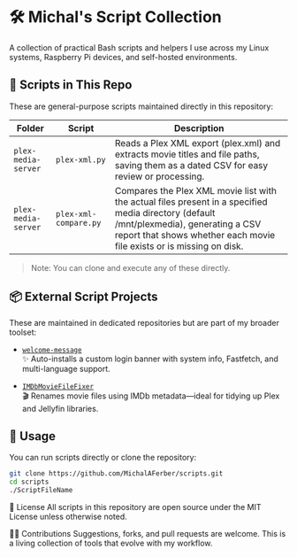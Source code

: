 # 🛠 Michal's Script Collection

A collection of practical Bash scripts and helpers I use across my Linux systems, Raspberry Pi devices, and self-hosted environments.

## 📂 Scripts in This Repo

These are general-purpose scripts maintained directly in this repository:

| Folder              | Script              | Description                                                       |
|---------------------|---------------------|-------------------------------------------------------------------|
| `plex-media-server` | `plex-xml.py` | Reads a Plex XML export (plex.xml) and extracts movie titles and file paths, saving them as a dated CSV for easy review or processing. |
| `plex-media-server` | `plex-xml-compare.py` | Compares the Plex XML movie list with the actual files present in a specified media directory (default /mnt/plexmedia), generating a CSV report that shows whether each movie file exists or is missing on disk. |

> Note: You can clone and execute any of these directly.

## 📦 External Script Projects

These are maintained in dedicated repositories but are part of my broader toolset:

- [`welcome-message`](https://github.com/MichalAFerber/welcome-message)  
  ✨ Auto-installs a custom login banner with system info, Fastfetch, and multi-language support.

- [`IMDbMovieFileFixer`](https://github.com/MichalAFerber/IMDbMovieFileFixer)  
  🎬 Renames movie files using IMDb metadata—ideal for tidying up Plex and Jellyfin libraries.

## 🚀 Usage

You can run scripts directly or clone the repository:

```bash
git clone https://github.com/MichalAFerber/scripts.git
cd scripts
./ScriptFileName
```

🧠 License
All scripts in this repository are open source under the MIT License unless otherwise noted.

🙋‍♂️ Contributions
Suggestions, forks, and pull requests are welcome. This is a living collection of tools that evolve with my workflow.
